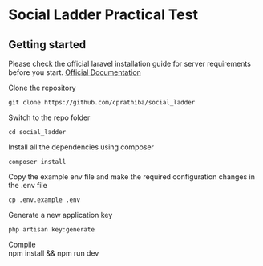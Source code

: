 # Social Ladder Practical Test

## Getting started

Please check the official laravel installation guide for server requirements before you start. [Official Documentation](https://laravel.com/docs/5.4/installation#installation)

Clone the repository

	git clone https://github.com/cprathiba/social_ladder

Switch to the repo folder

	cd social_ladder

Install all the dependencies using composer

	composer install

Copy the example env file and make the required configuration changes in the .env file

    cp .env.example .env

Generate a new application key

    php artisan key:generate
    
Compile    
    npm install && npm run dev